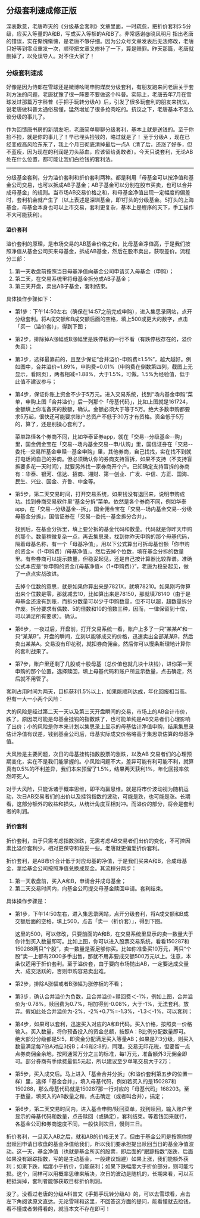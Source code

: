 ## 分级套利速成修正版

深表歉意，老唐昨天的《分级基金套利》文章里面，一时疏忽，把折价套利5:5分级，应买入等量的A和B，写成买入等额的A和B了。非常感谢@晓风明月 指出老唐的错误，实在惭愧惭愧，是老唐不够仔细。因为公众号文章发表后无法修改，老唐只好等到零点重发一次，顺带把文章又修补了一下，算是赔罪。昨天那篇，老唐就删掉了，以免误导人。对不住大家了！

### 分级套利速成

好像是因为侍郎在雪球还是微博吆喝申购煤炭分级套利，有朋友跑来问老唐关于套利方法的问题，老唐犹豫了很一阵要不要做这个科普。实际上，老唐去年7月在雪球发过那篇万字科普《手把手玩转分级A》后，引发了很多玩套利的朋友来抗议，说老唐做科普太通俗易懂，猛然增加了很多抢肉吃的。抗议之下，老唐基本不怎么谈分级的事儿了。
    
作为回馈唐书房的新朋友吧，老唐简单聊聊分级套利，基本上就是送钱的。至于你捡不捡，就是你的事儿了！早已埋头捡钱的，略过就是了！ 至于分级A ，现在已经变成高风险东东了，我上个月已彻底清掉最后一点A（清了后，还涨了好多，但不蓝瘦，因为现在的利润是刀头舔血，应该留给勇敢者）。今天只说套利，无论AB处在什么位置，都可能让我们白捡钱的套利法。

---

分级基金套利，分为溢价套利和折价套利两种。都是利用「母基金可以按净值和基金公司交易，也可以拆成AB子基金；AB子基金可以分别在股市买卖，也可以合并成母基金」的规则。当市场AB交易价格之和，和母基金净值出现一定幅度的偏差时，套利机会就产生了（以上表述是深圳基金，即1打头的分级基金。5打头的上海基金，母基金本身也可以上市交易，套利更复杂，基本上是程序的天下，手工操作不大可能获利）。

#### 溢价套利

溢价套利的原理，是市场交易的AB基金价格之和，比母基金净值高，于是我们按照净值从基金公司买来母基金，拆成AB基金，然后在股市卖出，获取差价。流程分三部：
1. 第一天收盘前按照当日母基净值向基金公司申请买入母基金（申购）；
2. 第二天，在交易系统里将母基金拆分成AB子基金；
3. 第三天开盘，卖出AB子基金，套利结束。

具体操作步骤如下：    

- 第1步：下午14:50左右（确保在14:57之前完成申购），进入集思录网站，点开分级套利。将A成交额和B成交额后面的空格，填上500或更大的数字，点击「买一（溢价套）」，得到下图；

- 第2步，排除掉A涨幅或B涨幅里是跌停板的一行不看（有跌停板存在的，溢价失真）；
    
- 第3步，选择最靠前的，且至少保证“合并溢价-申购费≥1.5%”，越大越好。例如图中，合并溢价=1.89%，申购费=0.01%（申购费在倒数第四列，截图上无显示，看网页），两者相减=1.88%，大于1.5%，可做。1.5%为经验值，低于此值不建议参与；

- 第4步，保证你账上资金不少于5万元。进入交易系统，找到“场内基金申购”菜单，申购上图「合并溢价」后一列那个「母基代码」，比如上图就是161724，金额填上你准备买的数额，确认。金额必须大于等于5万。绝大多数申购都要求5万起，很快还可能要求账户总资产不低于30万才有资格。资金低于5万的，算了，还是别操心套利了。
    
    菜单路径各个券商不同，比如华泰证券app，就在「交易--分级基金--购」里，国金佣金宝在「交易--场内基金交易--申/认购」里，国信证券在「交易--委托--交易所基金申赎--基金申购」里，其他券商，自己找找，实在找不到就打电话问自己的券商。但必须确认你的券商支持盲拆，如果不支持（不支持盲拆要多花一天时间），就要另外找一家券商开个户。已知确定支持盲拆的券商有：华泰、银河、信达、招商、湘财、第一创业、广发、中信、方正、国海、民生、兴业、国金、齐鲁、中金等。

- 第5步，第二天交易时间，打开交易系统，如果钱没有退回来，说明申购成功。找到券商交易软件里“基金分拆”菜单。依然是各个券商不同，例如华泰app，在「交易--分级基金--拆」，国金佣金宝在「交易--场内基金交易--分级母基金分拆」，国信证券在「交易--委托--基金拆分合并」。
    
    找到后，在基金分拆里，填上要分拆的基金代码和数量。代码就是你昨天申购的那个。数量稍微复杂一点，再去集思录，找到你昨天申购的那个母基代码，隔着母基名称，有一个「母基净值」。用以下公式算出可拆母基份额「你申购的资金×（1-申购费）/母基净值」。然后去掉个位数，填在基金分拆的数量里。有些券商可以提示数量，但稳妥起见，还是自己按计算器比较靠谱。准确公式本应是“你申购的资金/{母基净值×（1+申购费）}”，老唐为稳妥起见，做了一点点实战改进。
    
    去掉个位数的意思，就是如果你算出来是7821X，就填78210。如果刚巧你算出来个位数是零，那就减去10，比如算出来是78150，那就填78140（由于是母基金还没有到账，而拆分数量可以少于申购数量，但不可以超，超数量拆分作废。拆分要求有偶数、5的倍数和10的倍数三种，因而，一律保留到十位，可以满足所有要求）。确认。    

- 第6步，一夜过后，开盘前，打开交易系统一看，账户上多了一只“某某A”和一只“某某B”。开盘的瞬间，立刻以能够成交的价格，迅速卖出全部某某B，然后卖出某某A。交易没有印花税，就扣券商佣金。然后你可以慢条斯理地计算你的套利战果了。
     
- 第7步，账户里还剩了几股或十股母基（总价值也就几块十块钱），进你第一天申购的那个位置，选择赎回，填上母基代码和账户所显示数量，点击确定，然后就不用管了。    

套利占用时间为两天，目标获利1.5%以上，如果能顺利达成，年化回报相当高。但有一大一小两个风险：
    
大的风险是经过第二天一天以及第三天开盘瞬间的交易，市场上的AB合计市价，跌了。原因既可能是母基金挂钩的指数跌了，也可能单纯是AB交易者们心理影响了出价；小的风险是你本来计划以集思录上显示的母基估计净值申购，结果集思录估计净值有误差，钱到基金公司后，母基实际成交价格略高于集思录估算的母基净值。
    
大风险是主要问题，次日的母基挂钩指数股票的涨跌，以及AB 交易者们的心理预期变化，实在不是我们能掌握的。小风险问题不大，差异可能有利可能不利，就算真有0.5%的不利差异，我们本来预留了1.5%，结果两天获利1%，年化回报率依然吓死人。
    
对于大风险，只能诉诸于概率思维，即平均赢思维。就是将市价波动视为随机运动，次日AB交易者们的出价以及挂钩指数的波动，可能是跌，也可能是涨。长期看，这部分额外的收益和损失，从统计角度互相对冲。而溢价的部分，将会是套利者的利润。

#### 折价套利

折价套利，由于只需考虑指数涨跌，无需考虑AB交易者们出价的变化，不可控因素比溢价套利少，相对更保守和稳妥一些。老唐就更偏爱折价套利。
    
折价套利，是AB市价合计低于对应母基的净值，于是我们买来A和B，合成母基金，拿给基金公司按照净值兑换成现金。其流程分两步：

1. 第一天收盘前，买入A和B，申请合并成母基金；
2. 第二天交易时间内，向基金公司提交母基金赎回申请。套利结束。

具体操作步骤是：
- 第1步，下午14:50左右，进入集思录网站，点开分级套利，将A成交额和B成交额后面的空格，填上500，点击「卖一（折价套）」，得到下图。
    
    这里的500，可以修改，只要前面的A和B，在交易系统里显示的卖一数量大于你计划买入数量即可。比如上图，你可以进入股票交易系统，看看150287和150288两只“个股”，卖一数量是否足够你买。比如你准备买10万元，两只“个股”卖一上都有2000多手出售，那就不用非要成交额500万元以上。注意，本条仅适用于折价套利。至于溢价套，由于要向市场抛出AB，一定要选成交量大、成交活跃的，否则申购容易卖出难。
- 第2步，排除A涨幅或者B涨幅为涨停板的不看；
- 第3步，确认合并溢价为负数，且合并溢价+赎回费＜-1%，例如上图，合并溢价为-0.78%，赎回费为0.7%，相加得到-0.08%，大于-1%，无法套利。放弃。假如此处合并溢价为-2%，-2%+0.7%=-1.3%，-1.3＜-1%，可以套利；
- 第4步，如果可以套利，迅速买入对应的A和B代码。买入价格，按照卖一价格输入。买入数量，将你预备投入的资金总额，按照A：B比例分配数量即可。绝大部分分级都是5:5，即资金分配满足买入等量AB；如果是7:3分级，则买入数量满足每7份A对应3份B；4:6和2:8的，同理。交易无印花税，但要留一点点券商佣金余地，按照通常万分之三的标准，每1万元，准备额外3元佣金即可。部分券商有手续费最低5元起，所以建议至少单笔交易大于2万；
- 第5步，买入成交后。马上进入「基金合并分拆」（和溢价套利第五步的位置一样）里，选择「基金合并」，填入母基代码，例如若买入的是150287和150288，那么母基代码就是150287那一行对应的「母基代码」168203。至于数量，填买入的AB数量之和，点击确定（或者叫合并），搞定；
- 第6步，第二天交易时间内，进入基金申购/赎回菜单，找到赎回，输入账户里显示的母基代码和数量，点击赎回（或确定），套利结束。等着钱回来就行，各基金公司和券商速度不同，一般快则次日，慢则三日。

折价套利，一旦买入AB之后，就和AB的价格无关了。但由于基金公司是按照你提出赎回申请日收盘的基金净值给我们，所以我们要承担提出赎回当日的基金净值波动。这一天，基金净值（也就是基金所买的股票，即后面的“跟踪指数”涨跌，后面如果没有跟踪指数，写的是主动基金，一般建议规避）如果上涨，我们能额外获利；如果下跌，幅度小于折价，仍能获利；如果下跌幅度大于折价部分，则可能亏损。这个，同样可以用概率思维来解决，次日的波动是随机的，长期来看，可以互相抵消掉，套利者能够获取目标折价利润。

没了。没看过老唐的分级A科普文《手把手玩转分级A》的，可以去雪球看，点击左下角阅读原文直达。无论雪球和这里，不回答这方面的提问，能看懂就去捡钱，看不懂或者懒得看的，就当本文不存在即可！